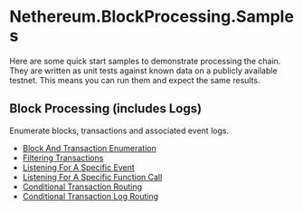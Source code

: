 ﻿# Nethereum.BlockProcessing.Samples

Here are some quick start samples to demonstrate processing the chain.
They are written as unit tests against known data on a publicly available testnet.
This means you can run them and expect the same results.

## Block Processing (includes Logs)
Enumerate blocks, transactions and associated event logs.

* [Block And Transaction Enumeration](BlockAndTransactionEnumeration.cs)
* [Filtering Transactions](FilterTransactions.cs)
* [Listening For A Specific Event](ListeningForASpecificEvent.cs)
* [Listening For A Specific Function Call](ListeningForASpecificFunctionCall.cs)
* [Conditional Transaction Routing](ConditionalTransactionRouting.cs)
* [Conditional Transaction Log Routing](ConditionalTransactionLogRouting.cs)

